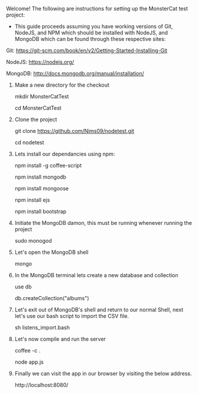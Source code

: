 Welcome! The following are instructions for setting up the MonsterCat test project:
- This guide proceeds assuming you have working versions of Git, NodeJS, and NPM which should be installed with NodeJS, and MongoDB which can be found through these respective sites:

Git: 		https://git-scm.com/book/en/v2/Getting-Started-Installing-Git

NodeJS: 	https://nodejs.org/ 

MongoDB: 	http://docs.mongodb.org/manual/installation/

1. Make a new directory for the checkout

	mkdir MonsterCatTest

	cd MonsterCatTest

2. Clone the project

	git clone https://github.com/Nims09/nodetest.git

	cd nodetest

3. Lets install our dependancies using npm:

	npm install -g coffee-script

	npm install mongodb

	npm install mongoose

	npm install ejs

	npm install bootstrap

4. Initiate the MongoDB damon, this must be running whenever running the project

	sudo monogod

5. Let's open the MongoDB shell
	
	mongo

6. In the MongoDB terminal lets create a new database and collection

	use db

	db.createCollection("albums")

7. Let's exit out of MongoDB's shell and return to our normal Shell, next let's use our bash script to import the CSV file.

	sh listens_import.bash 

8. Let's now compile and run the server

	coffee -c .
	
	node app.js

9. Finally we can visit the app in our browser by visiting the below address.

	http://localhost:8080/



